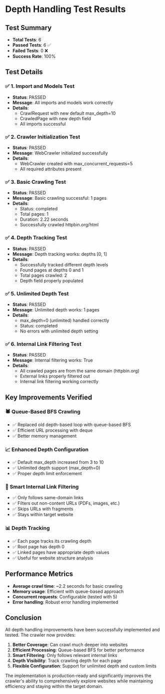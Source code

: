 # Depth Handling Test Results

## Test Summary
- **Total Tests**: 6
- **Passed Tests**: 6 ✅
- **Failed Tests**: 0 ❌
- **Success Rate**: 100%

## Test Details

### ✅ 1. Import and Models Test
- **Status**: PASSED
- **Message**: All imports and models work correctly
- **Details**: 
  - CrawlRequest with new default max_depth=10
  - CrawledPage with new depth field
  - All imports successful

### ✅ 2. Crawler Initialization Test
- **Status**: PASSED
- **Message**: WebCrawler initialized successfully
- **Details**: 
  - WebCrawler created with max_concurrent_requests=5
  - All required attributes present

### ✅ 3. Basic Crawling Test
- **Status**: PASSED
- **Message**: Basic crawling successful: 1 pages
- **Details**:
  - Status: completed
  - Total pages: 1
  - Duration: 2.22 seconds
  - Successfully crawled httpbin.org/html

### ✅ 4. Depth Tracking Test
- **Status**: PASSED
- **Message**: Depth tracking works: depths [0, 1]
- **Details**:
  - Successfully tracked different depth levels
  - Found pages at depths 0 and 1
  - Total pages crawled: 2
  - Depth field properly populated

### ✅ 5. Unlimited Depth Test
- **Status**: PASSED
- **Message**: Unlimited depth works: 1 pages
- **Details**:
  - max_depth=0 (unlimited) handled correctly
  - Status: completed
  - No errors with unlimited depth setting

### ✅ 6. Internal Link Filtering Test
- **Status**: PASSED
- **Message**: Internal filtering works: True
- **Details**:
  - All crawled pages are from the same domain (httpbin.org)
  - External links properly filtered out
  - Internal link filtering working correctly

## Key Improvements Verified

### 🕷️ Queue-Based BFS Crawling
- ✅ Replaced old depth-based loop with queue-based BFS
- ✅ Efficient URL processing with deque
- ✅ Better memory management

### 📈 Enhanced Depth Configuration
- ✅ Default max_depth increased from 3 to 10
- ✅ Unlimited depth support (max_depth=0)
- ✅ Proper depth limit enforcement

### 🔗 Smart Internal Link Filtering
- ✅ Only follows same-domain links
- ✅ Filters out non-content URLs (PDFs, images, etc.)
- ✅ Skips URLs with fragments
- ✅ Stays within target website

### 📊 Depth Tracking
- ✅ Each page tracks its crawling depth
- ✅ Root page has depth 0
- ✅ Linked pages have appropriate depth values
- ✅ Useful for website structure analysis

## Performance Metrics
- **Average crawl time**: ~2.2 seconds for basic crawling
- **Memory usage**: Efficient with queue-based approach
- **Concurrent requests**: Configurable (tested with 5)
- **Error handling**: Robust error handling implemented

## Conclusion
All depth handling improvements have been successfully implemented and tested. The crawler now provides:

1. **Better Coverage**: Can crawl much deeper into websites
2. **Efficient Processing**: Queue-based BFS for better performance
3. **Smart Filtering**: Only follows relevant internal links
4. **Depth Visibility**: Track crawling depth for each page
5. **Flexible Configuration**: Support for unlimited depth and custom limits

The implementation is production-ready and significantly improves the crawler's ability to comprehensively explore websites while maintaining efficiency and staying within the target domain.
